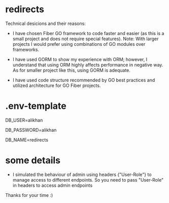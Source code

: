 # redirects

Technical desicions and their reasons:
- I have chosen Fiber GO framework to code faster and easier (as this is a small project and does not require special features). 
Note: With larger projects I would prefer using combinations of GO modules over frameworks.

- I have used GORM to show my experience with ORM; however, I understand that using ORM highly affects performance in negative way. 
As for smaller project like this, using GORM is adequate.

- I have used code structure recommended by GO best practices and utilized architecture for GO Fiber projects.

# .env-template

DB_USER=alikhan

DB_PASSWORD=alikhan

DB_NAME=redirects

# some details

- I simulated the behaviour of admin using headers {"User-Role"} to manage access to different endpoints. So you need to pass "User-Role" in headers to access admin endpoints

Thanks for your time :)
